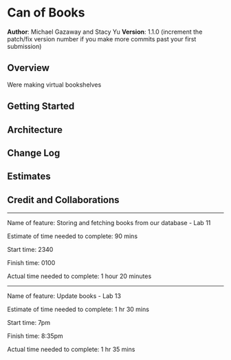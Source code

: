 # Can of Books 

**Author**: Michael Gazaway and Stacy Yu
**Version**: 1.1.0 (increment the patch/fix version number if you make more commits past your first submission)

## Overview
Were making virtual bookshelves

## Getting Started
<!-- What are the steps that a user must take in order to build this app on their own machine and get it running? -->

## Architecture
<!-- Provide a detailed description of the application design. What technologies (languages, libraries, etc) you're using, and any other relevant design information. -->

## Change Log
<!-- Use this area to document the iterative changes made to your application as each feature is successfully implemented. Use time stamps. Here's an example:

01-01-2001 4:59pm - Application now has a fully-functional express server, with a GET route for the location resource. -->

## Estimates
<!-- See below -->

## Credit and Collaborations
<!-- Give credit (and a link) to other people or resources that helped you build this application. -->

---

Name of feature: Storing and fetching books from our database - Lab 11

Estimate of time needed to complete: 90 mins

Start time: 2340

Finish time: 0100

Actual time needed to complete: 1 hour 20 minutes

--- 

Name of feature: Update books - Lab 13

Estimate of time needed to complete: 1 hr 30 mins

Start time: 7pm

Finish time: 8:35pm

Actual time needed to complete: 1 hr 35 mins